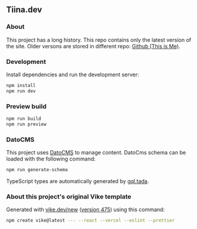 ## Tiina.dev

### About

This project has a long history. This repo contains only the latest version of the site. Older versons are stored in different repo: [Github (This is Me)](https://github.com/tiinsk/ThisIsMe).

### Development

Install dependencies and run the development server:
```sh
npm install
npm run dev
```

### Preview build

```sh
npm run build
npm run preview
```

### DatoCMS

This project uses [DatoCMS](https://www.datocms.com/) to manage content. DatoCms schema can be loaded with the following command:

```sh
npm run generate-schema
```

TypeScript types are automatically generated by [gql.tada](https://gql-tada.0no.co/).

### About this project's original Vike template

Generated with [vike.dev/new](https://vike.dev/new) ([version 475](https://www.npmjs.com/package/create-vike/v/0.0.475)) using this command:

```sh
npm create vike@latest --- --react --vercel --eslint --prettier
```
